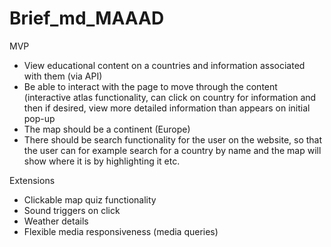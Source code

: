 # Brief_md_MAAAD

MVP

- View educational content on a countries and information associated with them (via API)
- Be able to interact with the page to move through the content (interactive atlas functionality, can click on country for information and then if desired, view more detailed information than appears on initial pop-up
- The map should be a continent (Europe)
- There should be search functionality for the user on the website, so that the user can for example search for a country by name and the map will show where it is by highlighting it etc.

Extensions 

- Clickable map quiz functionality
- Sound triggers on click
- Weather details 
- Flexible media responsiveness (media queries)
